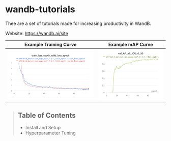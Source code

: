 # wandb-tutorials
Thee are a set of tutorials made for increasing productivity in WandB.

Website: https://wandb.ai/site

Example Training Curve  |   Example mAP Curve
:----------------------:|:----------------------:|
![train curve](images/train.png)|![mAP curve](images/mAP.png)

>## Table of Contents
>- Install and Setup
>- Hyperparameter Tuning